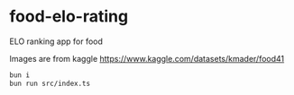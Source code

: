 # food-elo-rating

ELO ranking app for food

Images are from kaggle
https://www.kaggle.com/datasets/kmader/food41

```sh
bun i
bun run src/index.ts
```
